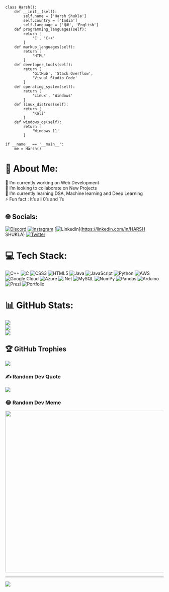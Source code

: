 

```python3
class Harsh():
    def __init__(self):
        self.name = ['Harsh Shukla']
        self.country = ['India']
        self.language = ['हिंदी', 'English']
    def programming_languages(self):
        return [
            'C', 'C++'
        ]
    def markup_languages(self):
        return [
            'HTML'
        ]
    def developer_tools(self):
        return [
            'GitHub', 'Stack Overflow',
            'Visual Studio Code'
        ]
    def operating_system(self):
        return [
            'Linux', 'Windows'
        ]
    def linux_distros(self):
        return [
            'Kali'
        ]
    def windows_os(self):
        return [
            'Windows 11'
        ]

if __name__ == '__main__':
    me = Harsh()
 ```
# 💫 About Me:
🔭 I’m currently working on Web Development<br>👯 I’m looking to collaborate on New Projects<br>🌱 I’m currently learning DSA, Machine learning and Deep Learning<br>⚡ Fun fact : It’s all 0’s and 1’s


## 🌐 Socials:
[![Discord](https://img.shields.io/badge/Discord-%237289DA.svg?logo=discord&logoColor=white)](htttps://discord.gg/Shinchan#8933) [![Instagram](https://img.shields.io/badge/Instagram-%23E4405F.svg?logo=Instagram&logoColor=white)](https://instagram.com/haarrrssshhh_) [![LinkedIn](https://img.shields.io/badge/LinkedIn-%230077B5.svg?logo=linkedin&logoColor=white)](https://linkedin.com/in/HARSH SHUKLA) [![Twitter](https://img.shields.io/badge/Twitter-%231DA1F2.svg?logo=Twitter&logoColor=white)](https://twitter.com/@Cypher1911) 

# 💻 Tech Stack:
![C++](https://img.shields.io/badge/c++-%2300599C.svg?style=for-the-badge&logo=c%2B%2B&logoColor=white) ![C](https://img.shields.io/badge/c-%2300599C.svg?style=for-the-badge&logo=c&logoColor=white) ![CSS3](https://img.shields.io/badge/css3-%231572B6.svg?style=for-the-badge&logo=css3&logoColor=white) ![HTML5](https://img.shields.io/badge/html5-%23E34F26.svg?style=for-the-badge&logo=html5&logoColor=white) ![Java](https://img.shields.io/badge/java-%23ED8B00.svg?style=for-the-badge&logo=java&logoColor=white) ![JavaScript](https://img.shields.io/badge/javascript-%23323330.svg?style=for-the-badge&logo=javascript&logoColor=%23F7DF1E) ![Python](https://img.shields.io/badge/python-3670A0?style=for-the-badge&logo=python&logoColor=ffdd54) ![AWS](https://img.shields.io/badge/AWS-%23FF9900.svg?style=for-the-badge&logo=amazon-aws&logoColor=white) ![Google Cloud](https://img.shields.io/badge/Google%20Cloud-%234285F4.svg?style=for-the-badge&logo=google-cloud&logoColor=white) ![Azure](https://img.shields.io/badge/azure-%230072C6.svg?style=for-the-badge&logo=azure-devops&logoColor=white) ![.Net](https://img.shields.io/badge/.NET-5C2D91?style=for-the-badge&logo=.net&logoColor=white) ![MySQL](https://img.shields.io/badge/mysql-%2300f.svg?style=for-the-badge&logo=mysql&logoColor=white) ![NumPy](https://img.shields.io/badge/numpy-%23013243.svg?style=for-the-badge&logo=numpy&logoColor=white) ![Pandas](https://img.shields.io/badge/pandas-%23150458.svg?style=for-the-badge&logo=pandas&logoColor=white) ![Arduino](https://img.shields.io/badge/-Arduino-00979D?style=for-the-badge&logo=Arduino&logoColor=white) ![Prezi](https://img.shields.io/badge/Prezi-%23000000.svg?style=for-the-badge&logo=Prezi&logoColor=white) ![Portfolio](https://img.shields.io/badge/Portfolio-%23000000.svg?style=for-the-badge&logo=firefox&logoColor=#FF7139)
# 📊 GitHub Stats:
![](https://github-readme-stats.vercel.app/api?username=Cyb3rGhoul&theme=dark&hide_border=false&include_all_commits=true&count_private=true)<br/>
![](https://github-readme-streak-stats.herokuapp.com/?user=Cyb3rGhoul&theme=dark&hide_border=false)<br/>
![](https://github-readme-stats.vercel.app/api/top-langs/?username=Cyb3rGhoul&theme=dark&hide_border=false&include_all_commits=true&count_private=true&layout=compact)

## 🏆 GitHub Trophies
![](https://github-profile-trophy.vercel.app/?username=Cyb3rGhoul&theme=dracula&no-frame=true&no-bg=false&margin-w=4)

### ✍️ Random Dev Quote
![](https://quotes-github-readme.vercel.app/api?type=horizontal&theme=dark)

### 😂 Random Dev Meme
<img src="https://random-memer.herokuapp.com/" width="512px"/>

---
[![](https://visitcount.itsvg.in/api?id=Cyb3rGhoul&icon=0&color=0)](https://visitcount.itsvg.in)

<!-- Proudly created with GPRM ( https://gprm.itsvg.in ) -->
